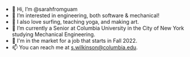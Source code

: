 - 👋 Hi, I’m @sarahfromguam
- 👀 I’m interested in engineering, both software & mechanical!
- 🌊 I also love surfing, teaching yoga, and making art.  
- 🌱 I’m currently a Senior at Columbia University in the City of New York studying Mechanical Engineering. 
- 💞 I'm in the market for a job that starts in Fall 2022. 
- 📫 You can reach me at s.wilkinson@columbia.edu. 
